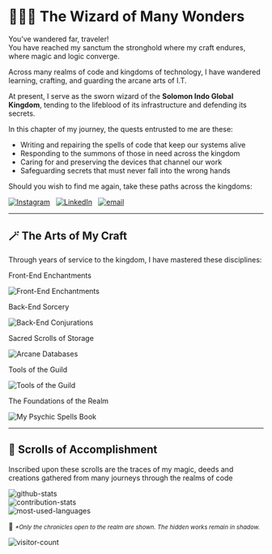 # 🧙🏻‍♂️ The Wizard of Many Wonders

You’ve wandered far, traveler!<br>You have reached my sanctum the stronghold where my craft endures, where magic and logic converge.

Across many realms of code and kingdoms of technology, I have wandered learning, crafting, and guarding the arcane arts of I.T.

At present, I serve as the sworn wizard of the **Solomon Indo Global Kingdom**, tending to the lifeblood of its infrastructure and defending its secrets.

In this chapter of my journey, the quests entrusted to me are these:

- Writing and repairing the spells of code that keep our systems alive
- Responding to the summons of those in need across the kingdom
- Caring for and preserving the devices that channel our work
- Safeguarding secrets that must never fall into the wrong hands

Should you wish to find me again, take these paths across the kingdoms:

[![Instagram](https://img.shields.io/badge/Instagram-%23E4405F.svg?logo=Instagram&style=for-the-badge&logoColor=white)](https://instagram.com/@arpamuji.dev) &nbsp; [![LinkedIn](https://img.shields.io/badge/LinkedIn-%230077B5.svg?logo=linkedin&style=for-the-badge&logoColor=white)](https://linkedin.com/in/akhmad-ramdhan-pamuji) &nbsp; [![email](https://img.shields.io/badge/Email-D14836?logo=gmail&style=for-the-badge&logoColor=white)](mailto:aramdhan.pamuji@gmail.com) 

---

## 🪄 The Arts of My Craft

Through years of service to the kingdom, I have mastered these disciplines:

Front-End Enchantments

![Front-End Enchantments](https://skillicons.dev/icons?i=figma,html,css,tailwindcss,react,nextjs,svelte)

Back-End Sorcery

![Back-End Conjurations](https://skillicons.dev/icons?i=express,laravel,nodejs,php,nginx)

Sacred Scrolls of Storage

![Arcane Databases](https://skillicons.dev/icons?i=postgres,mongodb)

Tools of the Guild

![Tools of the Guild](https://skillicons.dev/icons?i=git,github)

The Foundations of the Realm

![My Psychic Spells Book](https://skillicons.dev/icons?i=linux,windows,bash)

---

## 📜 Scrolls of Accomplishment

Inscribed upon these scrolls are the traces of my magic, deeds and creations gathered from many journeys through the realms of code

![github-stats](https://github-readme-stats-beta-two-99.vercel.app/api?username=arpamuji&theme=dracula&hide_border=false&include_all_commits=true&count_private=true)<br/>
![contribution-stats](https://nirzak-streak-stats.vercel.app/?user=arpamuji&theme=dracula&hide_border=false)<br/>
![most-used-languages](https://github-readme-stats-beta-two-99.vercel.app/api/top-langs/?username=arpamuji&theme=dracula&hide_border=false&include_all_commits=true&count_private=true&layout=compact)

🔐 <small>_*Only the chronicles open to the realm are shown. The hidden works remain in shadow._</small>

![visitor-count](https://komarev.com/ghpvc/?username=arpamuji&style=pixel)

<!-- Proudly created with GPRM ( https://gprm.itsvg.in ) -->
